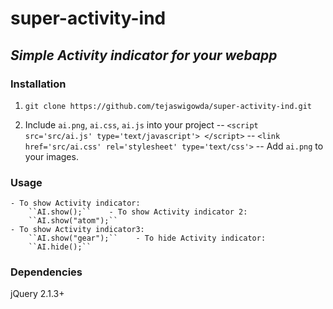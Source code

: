 # super-activity-ind
## _Simple Activity indicator for your webapp_

### Installation
    
1. `git clone https://github.com/tejaswigowda/super-activity-ind.git`
   
 2. Include `ai.png`, `ai.css`, `ai.js` into your project
      -- `<script src='src/ai.js' type='text/javascript'> </script>`
      -- `<link href='src/ai.css' rel='stylesheet' type='text/css'>`
      -- Add `ai.png` to your images.
      
### Usage
    - To show Activity indicator:
        ``AI.show();``    - To show Activity indicator 2:
        ``AI.show("atom");``
    - To show Activity indicator3:
        ``AI.show("gear");``    - To hide Activity indicator:
        ``AI.hide();``        
        
### Dependencies
  jQuery 2.1.3+
